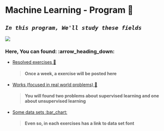 # Machine Learning - Program :robot:

## _`In this program, We'll study these fields`_

![](https://github.com/joaocarvoli/Machine-Learning/blob/main/images/ml-diagram.svg)

### Here, You can found: :arrow\_heading\_down:

* [Resolved exercises :notebook:](https://github.com/joaocarvoli/MachineLearning-course/tree/main/Exercises)

  > #### Once a week, a exercise will be posted here

* [Works (focused in real world problems) :notebook:](https://github.com/joaocarvoli/MachineLearning-course/tree/main/Works) 

  > #### You will found two problems about supervised learning and one about unsupervised learning

* [Some data sets :bar\_chart:](https://github.com/joaocarvoli/MachineLearning-course/tree/main/data-sets) 

  > #### Even so, in each exercises has a link to data set font

